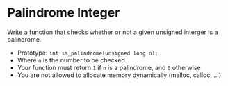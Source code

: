 # Palindrome Integer

Write a function that checks whether or not a given unsigned interger is a palindrome.
- Prototype: `int is_palindrome(unsigned long n);`
- Where `n` is the number to be checked
- Your function must return `1` if `n` is a palindrome, and `0` otherwise
- You are not allowed to allocate memory dynamically (malloc, calloc, …)
